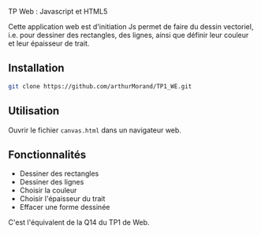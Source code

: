 TP Web : Javascript et HTML5

Cette application web est d'initiation Js permet de faire du dessin vectoriel, i.e. pour dessiner des rectangles, des
lignes, ainsi que
définir leur couleur et leur épaisseur de trait.

## Installation

```bash
git clone https://github.com/arthurMorand/TP1_WE.git
```

## Utilisation

Ouvrir le fichier `canvas.html` dans un navigateur web.

## Fonctionnalités

- Dessiner des rectangles
- Dessiner des lignes
- Choisir la couleur
- Choisir l'épaisseur du trait
- Effacer une forme dessinée

C'est l'équivalent de la Q14 du TP1 de Web.
